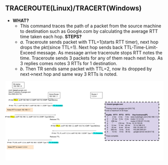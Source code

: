 ## TRACEROUTE(Linux)/TRACERT(Windows)
- **WHAT?** 
  - This command traces the path of a packet from the source machine to destination such as Google.com by calculating the average RTT time taken each hop.
**STEPS?**
  - *a.* Traceroute sends packet with TTL=1(starts RTT timer), next hop drops the pkt(since TTL=1). Next hop sends back TTL-Time-Limit-Exceed message. As message arrive traceroute stops RTT notes the time. Traceroute sends 3 packets for any of them reach next hop. As 3 replies comes notes 3 RTTs for 1 destination.
  - *b.* Then TR sends same packet with TTL=2, now its dropped by next->next hop and same way 3 RTTs is noted.
  
<img src=./Traceroute_flow.png width="1400" />
